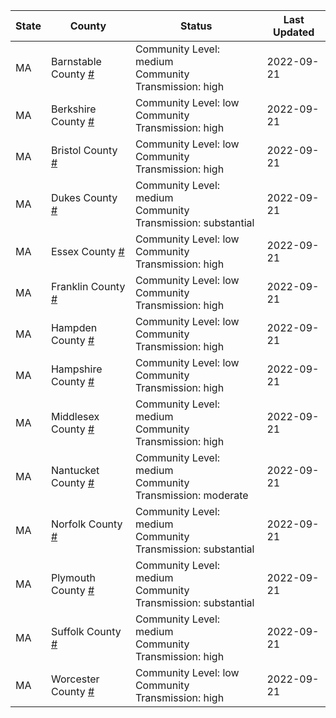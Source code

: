 State | County | Status | Last Updated
--- | --- | --- | --- 
MA | Barnstable County <a href="#barnstable_county">#</a> | <a name="barnstable_county"></a>Community Level: medium<br/>Community Transmission: high | 2022-09-21
MA | Berkshire County <a href="#berkshire_county">#</a> | <a name="berkshire_county"></a>Community Level: low<br/>Community Transmission: high | 2022-09-21
MA | Bristol County <a href="#bristol_county">#</a> | <a name="bristol_county"></a>Community Level: low<br/>Community Transmission: high | 2022-09-21
MA | Dukes County <a href="#dukes_county">#</a> | <a name="dukes_county"></a>Community Level: medium<br/>Community Transmission: substantial | 2022-09-21
MA | Essex County <a href="#essex_county">#</a> | <a name="essex_county"></a>Community Level: low<br/>Community Transmission: high | 2022-09-21
MA | Franklin County <a href="#franklin_county">#</a> | <a name="franklin_county"></a>Community Level: low<br/>Community Transmission: high | 2022-09-21
MA | Hampden County <a href="#hampden_county">#</a> | <a name="hampden_county"></a>Community Level: low<br/>Community Transmission: high | 2022-09-21
MA | Hampshire County <a href="#hampshire_county">#</a> | <a name="hampshire_county"></a>Community Level: low<br/>Community Transmission: high | 2022-09-21
MA | Middlesex County <a href="#middlesex_county">#</a> | <a name="middlesex_county"></a>Community Level: medium<br/>Community Transmission: high | 2022-09-21
MA | Nantucket County <a href="#nantucket_county">#</a> | <a name="nantucket_county"></a>Community Level: medium<br/>Community Transmission: moderate | 2022-09-21
MA | Norfolk County <a href="#norfolk_county">#</a> | <a name="norfolk_county"></a>Community Level: medium<br/>Community Transmission: substantial | 2022-09-21
MA | Plymouth County <a href="#plymouth_county">#</a> | <a name="plymouth_county"></a>Community Level: medium<br/>Community Transmission: substantial | 2022-09-21
MA | Suffolk County <a href="#suffolk_county">#</a> | <a name="suffolk_county"></a>Community Level: medium<br/>Community Transmission: high | 2022-09-21
MA | Worcester County <a href="#worcester_county">#</a> | <a name="worcester_county"></a>Community Level: low<br/>Community Transmission: high | 2022-09-21
